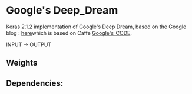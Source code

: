# Google's Deep_Dream
Keras 2.1.2 implementation of Google's Deep Dream, based on the Google blog : [here](https://research.googleblog.com/2015/06/inceptionism-going-deeper-into-neural.html)which is based on Caffe [Google's_CODE](https://github.com/google/deepdream).

INPUT -> OUTPUT

Weights
-------

Dependencies:
-------------

